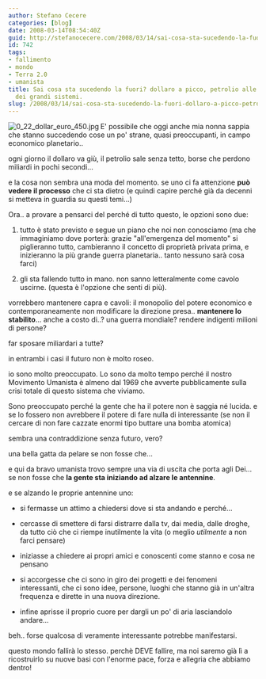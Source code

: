 ```yaml
---
author: Stefano Cecere
categories: [blog]
date: 2008-03-14T08:54:40Z
guid: http://stefanocecere.com/2008/03/14/sai-cosa-sta-sucedendo-la-fuori-dollaro-a-picco-petrolio-alle-stelle-fallimento-dei-grandi-sistemi/
id: 742
tags:
- fallimento
- mondo
- Terra 2.0
- umanista
title: Sai cosa sta sucedendo la fuori? dollaro a picco, petrolio alle stelle, fallimento
  dei grandi sistemi.
slug: /2008/03/14/sai-cosa-sta-sucedendo-la-fuori-dollaro-a-picco-petrolio-alle-stelle-fallimento-dei-grandi-sistemi/
---
```


<img src='http://stefanocecere.com/wp-content/uploads/sites/3/2008/03/0_22_dollar_euro_450.jpg' alt='0_22_dollar_euro_450.jpg' align="left" />E' possibile che oggi anche mia nonna sappia che stanno succedendo cose un po' strane, quasi preoccupanti, in campo economico planetario..
  
ogni giorno il dollaro va giù, il petrolio sale senza tetto, borse che perdono miliardi in pochi secondi…
  
e la cosa non sembra una moda del momento. se uno ci fa attenzione **può vedere il processo** che ci sta dietro (e quindi capire perché già da decenni si metteva in guardia su questi temi…)

Ora.. a provare a pensarci del perché di tutto questo, le opzioni sono due:
  
1) tutto è stato previsto e segue un piano che noi non conosciamo (ma che immaginiamo dove porterà: grazie "all'emergenza del momento" si piglieranno tutto, cambieranno il concetto di proprietà privata prima, e inizieranno la più grande guerra planetaria.. tanto nessuno sarà cosa farci)
  
2) gli sta fallendo tutto in mano. non sanno letteralmente come cavolo uscirne. (questa è l'opzione che senti di più).
  
vorrebbero mantenere capra e cavoli: il monopolio del potere economico e contemporaneamente non modificare la direzione presa.. **mantenere lo stabilito**… anche a costo di..? una guerra mondiale? rendere indigenti milioni di persone?
  
far sposare miliardari a tutte?

in entrambi i casi il futuro non è molto roseo.
  
io sono molto preoccupato. Lo sono da molto tempo perché il nostro Movimento Umanista è almeno dal 1969 che avverte pubblicamente sulla crisi totale di questo sistema che viviamo.
  
Sono preoccupato perché la gente che ha il potere non è saggia né lucida. e se lo fossero non avrebbere il potere di fare nulla di interessante (se non il cercare di non fare cazzate enormi tipo buttare una bomba atomica)
  
sembra una contraddizione senza futuro, vero?

una bella gatta da pelare se non fosse che…
  
e qui da bravo umanista trovo sempre una via di uscita che porta agli Dei… se non fosse che **la gente sta iniziando ad alzare le antennine**.
  
e se alzando le proprie antennine uno:
  
- si fermasse un attimo a chiedersi dove si sta andando e perché…
  
- cercasse di smettere di farsi distrarre dalla tv, dai media, dalle droghe, da tutto ciò che ci riempe inutilmente la vita (o meglio _utilmente_ a non farci pensare)
  
- iniziasse a chiedere ai propri amici e conoscenti come stanno e cosa ne pensano
  
- si accorgesse che ci sono in giro dei progetti e dei fenomeni interessanti, che ci sono idee, persone, luoghi che stanno già in un'altra frequenza e dirette in una nuova direzione.
  
- infine aprisse il proprio cuore per dargli un po' di aria lasciandolo andare…

beh.. forse qualcosa di veramente interessante potrebbe manifestarsi.
  
questo mondo fallirà lo stesso. perchè DEVE fallire, ma noi saremo già lì a ricostruirlo su nuove basi con l'enorme pace, forza e allegria che abbiamo dentro!